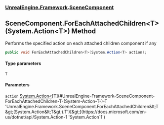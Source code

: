### [UnrealEngine.Framework](./UnrealEngine-Framework.md 'UnrealEngine.Framework').[SceneComponent](./SceneComponent.md 'UnrealEngine.Framework.SceneComponent')
## SceneComponent.ForEachAttachedChildren&lt;T&gt;(System.Action&lt;T&gt;) Method
Performs the specified action on each attached children component if any  
```csharp
public void ForEachAttachedChildren<T>(System.Action<T> action);
```
#### Type parameters
<a name='UnrealEngine-Framework-SceneComponent-ForEachAttachedChildren-T-(System-Action-T-)-T'></a>
`T`  
  
#### Parameters
<a name='UnrealEngine-Framework-SceneComponent-ForEachAttachedChildren-T-(System-Action-T-)-action'></a>
`action` [System.Action&lt;](https://docs.microsoft.com/en-us/dotnet/api/System.Action-1 'System.Action`1')[T](#UnrealEngine-Framework-SceneComponent-ForEachAttachedChildren-T-(System-Action-T-)-T 'UnrealEngine.Framework.SceneComponent.ForEachAttachedChildren&lt;T&gt;(System.Action&lt;T&gt;).T')[&gt;](https://docs.microsoft.com/en-us/dotnet/api/System.Action-1 'System.Action`1')  
  
